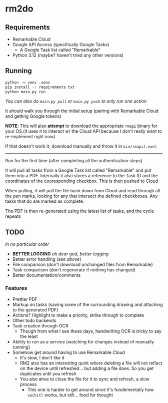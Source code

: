 # rm2do

## Requirements

- Remarkable Cloud
- Google API Access (specifically Google Tasks)
  - A Google Task list called "Remarkable"
- Python 3.12 (maybe? haven't tried any other versions)

## Running

```bash
python -m venv .venv
pip install -r requirements.txt
python main.py run
```

_You can also do `main.py pull` or `main.py push` to only run one action_

It _should_ walk you through the initial setup (pairing with Remarkable Cloud and getting Google tokens)

**NOTE**: This will also **attempt** to download the appropriate `rmapi` binary for your OS (it uses it to interact w/ the Cloud API because I don't really want to re-implement right now)

If that doesn't work it, download manually and throw it in `bin/rmapi[.exe]`

---

Run for the first time (after completing all the authentication steps)

It will pull all tasks from a Google Task list called "Remarkable" and put them into a PDF. Internally it also stores a reference to the Task ID and the coordinates of the cooresponding checkbox. This is then pushed to Cloud

When pulling, it will pull the file back down from Cloud and read through all the pen marks, looking for any that intersect the defined checkboxes. Any tasks that do are marked as complete.

The PDF is then re-generated using the latest list of tasks, and the cycle repeats

## TODO

_In no particular order_

- **BETTER LOGGING** _oh dear god, better logging_
- Better error handling (_see above_)
- File comparison (don't download unchanged files from Remarkable)
- Task comparison (don't regenerate if nothing has changed)
- Better documentation/comments

### Features

- Prettier PDF
- Markup on tasks (saving some of the surrounding drawing and attaching to the generated PDF)
- Actions? Highlight to make a priority, strike through to complete
- Other todo backends
- Task creation through OCR
  - Though from what I see these days, handwriting OCR is _tricky_ to say the least
- Ability to run as a service (watching for changes instead of manually running)
- Somehow get around having to use Remarkable Cloud
  - It's slow, I don't like it
  - RM2 also has an interesting quirk where deleting a file will not reflect on the device until refreshed... but adding a file does. So you get duplicates until you refresh
  - You also ahve to close the file for it to sync and refresh, a slow process
    - This one is harder to get around since it's fundementally how `xochitl` works, but still... food for thought
